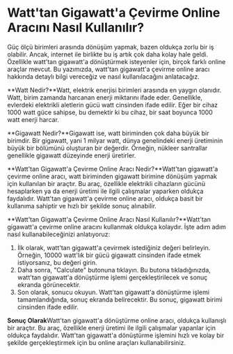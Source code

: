 Watt'tan Gigawatt'a Çevirme Online Aracını Nasıl Kullanılır?
============================================================

Güç ölçü birimleri arasında dönüşüm yapmak, bazen oldukça zorlu bir iş olabilir. Ancak, internet ile birlikte bu iş artık çok daha kolay hale geldi. Özellikle watt'tan gigawatt'a dönüştürmek isteyenler için, birçok farklı online araçlar mevcut. Bu yazımızda, watt'tan gigawatt'a çevirme online aracı hakkında detaylı bilgi vereceğiz ve nasıl kullanılacağını anlatacağız.

**Watt Nedir?**Watt, elektrik enerjisi birimleri arasında en yaygın olanıdır. Watt, birim zamanda harcanan enerji miktarını ifade eder. Genellikle, evlerdeki elektrikli aletlerin gücü watt cinsinden ifade edilir. Eğer bir cihaz 1000 watt güce sahipse, bu demektir ki bu cihaz, bir saat boyunca 1000 watt enerji harcar.

**Gigawatt Nedir?**Gigawatt ise, watt biriminden çok daha büyük bir birimdir. Bir gigawatt, yani 1 milyar watt, dünya genelindeki enerji üretiminin büyük bir bölümünü oluşturan bir değerdir. Örneğin, nükleer santrallar genellikle gigawatt düzeyinde enerji üretirler.

**Watt'tan Gigawatt'a Çevirme Online Aracı Nedir?**Watt'tan gigawatt'a çevirme online aracı, watt biriminden gigawatt birimine dönüşüm yapmak için kullanılan bir araçtır. Bu araç, özellikle elektrikli cihazların gücünü hesaplarken ya da enerji üretimi ile ilgili çalışmalar yaparken oldukça faydalıdır. Watt'tan gigawatt'a çevirme online aracı, oldukça basit bir kullanıma sahiptir ve hızlı bir şekilde sonuç alınabilir.

**Watt'tan Gigawatt'a Çevirme Online Aracı Nasıl Kullanılır?**Watt'tan gigawatt'a çevirme online aracını kullanmak oldukça kolaydır. İşte adım adım nasıl kullanabileceğinizi anlatıyoruz:

1. İlk olarak, watt'tan gigawatt'a çevirmek istediğiniz değeri belirleyin. Örneğin, 10000 watt'lık bir gücü gigawatt cinsinden ifade etmek istiyorsanız, bu değeri girin.
2. Daha sonra, "Calculate" butonuna tıklayın. Bu butona tıkladığınızda, watt'tan gigawatt'a dönüştürme işlemi gerçekleştirilecek ve sonuç ekranda görünecektir.
3. Son olarak, sonucu okuyun. Watt'tan gigawatt'a dönüştürme işlemi tamamlandığında, sonuç ekranda belirecektir. Bu sonuç, gigawatt birimi cinsinden ifade edilir.

**Sonuç Olarak**Watt'tan gigawatt'a dönüştürme online aracı, oldukça kullanışlı bir araçtır. Bu araç, özellikle enerji üretimi ile ilgili çalışmalar yapanlar için oldukça faydalıdır. Watt'tan gigawatt'a dönüştürme işlemini hızlı ve kolay bir şekilde gerçekleştirmek için bu online araçları kullanabilirsiniz.